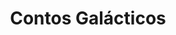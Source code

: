---
Numero: 449
title: Contos Galácticos
Autor: James Blish
Co-autor: 
Ano-de-Publicacao: 1994
Titulo-original: Galactic Cluster
Tradutor: António Porto
Co-tradutor: 
Ano-de-edicao: 1959
alias: James-Blish
Autor2-alias: 
Tradutor1-alias: Antonio-Porto
Tradutor2-alias: 
Titulo-link: 449-Contos-Galacticos
Capa: António Pedro
pags: 187
Capa-link: Antonio-Pedro
---